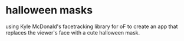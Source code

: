 # halloween masks

using Kyle McDonald's facetracking library for oF to create an app that replaces the viewer's face with a cute halloween mask.